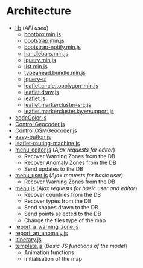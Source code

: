 # Architecture
* [lib](lib) (*API used*)
  * [bootbox.min.js](lib/bootbox.min.js)
  * [bootstrap.min.js](lib/bootstrap.min.js)
  * [bootstrap-notify.min.js](lib/bootstrap-notify.min.js)
  * [handlebars.min.js](lib/handlebars.min.js)
  * [jquery.min.js](lib/jquery.min.js)
  * [list.min.js](lib/list.min.js)
  * [typeahead.bundle.min.js](lib/typeahead.bundle.min.js)
  * [jquery-ui](lib/jquery-ui.js)
  * [leaflet.circle.topolygon-min.js](lib/leaflet.circle.topolygon-min.js)
  * [leaflet.draw.js](lib/leaflet.draw.js)
  * [leaflet.js](lib/leaflet.js)
  * [leaflet.markercluster-src.js](lib/leaflet.markercluster-src.js)
  * [leaflet.markercluster.layersupport.js](lib/leaflet.markercluster.layersupport.js)
* [codeColor.js](codeColor.js)
* [Control.Geocoder.js](Control.Geocoder.js)
* [Control.OSMGeocoder.js](Control.OSMGeocoder.js)
* [easy-button.js](easy-button.js)
* [leaflet-routing-machine.js](leaflet-routing-machine.js)
* [menu_editor.js](menu_editor.js) (*Ajax requests for editor*)
  * Recover Warning Zones from the DB
  * Recover Anomaly Zones from the DB
  * Send updates to the DB
* [menu_user.js](menu_user.js) (*Ajax requests for basic user*)
  * Recover Warning Zones from the DB
* [menu.js](menu.js) (*Ajax requests for basic user and editor*)
  * Recover countries from the DB
  * Recover types from the DB
  * Send shapes drawn to the DB
  * Send points selected to the DB
  * Change the tiles type of the map
* [report_a_warning_zone.js](report_a_warning_zone.js)
* [report_an_anomaly.js](report_an_anomaly.js)
* [Itinerary.js](Itinerary.js)
* [template.js](template.js) (*Basic JS functions of the model*)
  * Animation functions
  * Initialisation of the map
